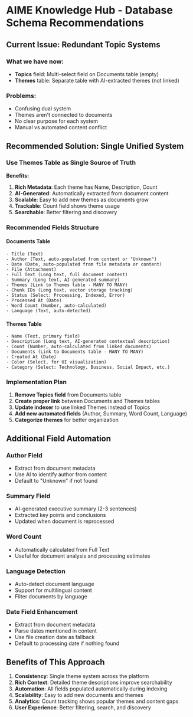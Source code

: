 # AIME Knowledge Hub - Database Schema Recommendations

## Current Issue: Redundant Topic Systems

### What we have now:
- **Topics** field: Multi-select field on Documents table (empty)
- **Themes** table: Separate table with AI-extracted themes (not linked)

### Problems:
- Confusing dual system
- Themes aren't connected to documents
- No clear purpose for each system
- Manual vs automated content conflict

## Recommended Solution: Single Unified System

### Use Themes Table as Single Source of Truth

**Benefits:**
1. **Rich Metadata**: Each theme has Name, Description, Count
2. **AI-Generated**: Automatically extracted from document content
3. **Scalable**: Easy to add new themes as documents grow
4. **Trackable**: Count field shows theme usage
5. **Searchable**: Better filtering and discovery

### Recommended Fields Structure

#### Documents Table
```
- Title (Text)
- Author (Text, auto-populated from content or "Unknown")
- Date (Date, auto-populated from file metadata or content)
- File (Attachment)
- Full Text (Long text, full document content)
- Summary (Long text, AI-generated summary)
- Themes (Link to Themes table - MANY TO MANY)
- Chunk IDs (Long text, vector storage tracking)
- Status (Select: Processing, Indexed, Error)
- Processed At (Date)
- Word Count (Number, auto-calculated)
- Language (Text, auto-detected)
```

#### Themes Table  
```
- Name (Text, primary field)
- Description (Long text, AI-generated contextual description)
- Count (Number, auto-calculated from linked documents)
- Documents (Link to Documents table - MANY TO MANY)
- Created At (Date)
- Color (Select, for UI visualization)
- Category (Select: Technology, Business, Social Impact, etc.)
```

### Implementation Plan

1. **Remove Topics field** from Documents table
2. **Create proper link** between Documents and Themes tables
3. **Update indexer** to use linked Themes instead of Topics
4. **Add new automated fields** (Author, Summary, Word Count, Language)
5. **Categorize themes** for better organization

## Additional Field Automation

### Author Field
- Extract from document metadata
- Use AI to identify author from content
- Default to "Unknown" if not found

### Summary Field  
- AI-generated executive summary (2-3 sentences)
- Extracted key points and conclusions
- Updated when document is reprocessed

### Word Count
- Automatically calculated from Full Text
- Useful for document analysis and processing estimates

### Language Detection
- Auto-detect document language
- Support for multilingual content
- Filter documents by language

### Date Field Enhancement
- Extract from document metadata
- Parse dates mentioned in content
- Use file creation date as fallback
- Default to processing date if nothing found

## Benefits of This Approach

1. **Consistency**: Single theme system across the platform
2. **Rich Context**: Detailed theme descriptions improve searchability  
3. **Automation**: All fields populated automatically during indexing
4. **Scalability**: Easy to add new documents and themes
5. **Analytics**: Count tracking shows popular themes and content gaps
6. **User Experience**: Better filtering, search, and discovery 